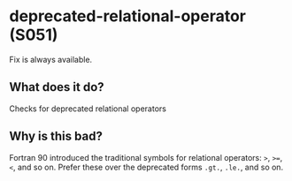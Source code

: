 # deprecated-relational-operator (S051)
Fix is always available.

## What does it do?
Checks for deprecated relational operators

## Why is this bad?
Fortran 90 introduced the traditional symbols for relational operators: `>`,
`>=`, `<`, and so on. Prefer these over the deprecated forms `.gt.`, `.le.`, and
so on.